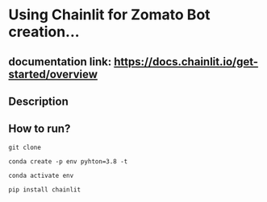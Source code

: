 # Using Chainlit for Zomato Bot creation...

## documentation link: https://docs.chainlit.io/get-started/overview

## Description

## How to run?

```
git clone
```

```
conda create -p env pyhton=3.8 -t
```

```
conda activate env
```

```
pip install chainlit

```
